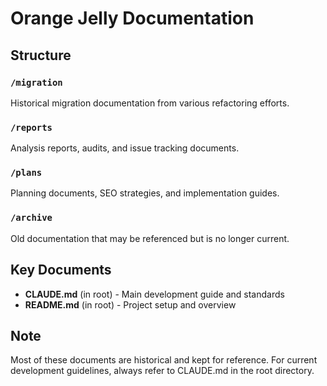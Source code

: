# Orange Jelly Documentation

## Structure

### `/migration`
Historical migration documentation from various refactoring efforts.

### `/reports`
Analysis reports, audits, and issue tracking documents.

### `/plans`
Planning documents, SEO strategies, and implementation guides.

### `/archive`
Old documentation that may be referenced but is no longer current.

## Key Documents

- **CLAUDE.md** (in root) - Main development guide and standards
- **README.md** (in root) - Project setup and overview

## Note
Most of these documents are historical and kept for reference. 
For current development guidelines, always refer to CLAUDE.md in the root directory.